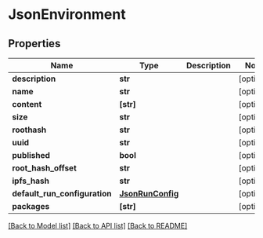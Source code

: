 # JsonEnvironment


## Properties
Name | Type | Description | Notes
------------ | ------------- | ------------- | -------------
**description** | **str** |  | [optional] 
**name** | **str** |  | [optional] 
**content** | **[str]** |  | [optional] 
**size** | **str** |  | [optional] 
**roothash** | **str** |  | [optional] 
**uuid** | **str** |  | [optional] 
**published** | **bool** |  | [optional] 
**root_hash_offset** | **str** |  | [optional] 
**ipfs_hash** | **str** |  | [optional] 
**default_run_configuration** | [**JsonRunConfig**](JsonRunConfig.md) |  | [optional] 
**packages** | **[str]** |  | [optional] 

[[Back to Model list]](../README.md#documentation-for-models) [[Back to API list]](../README.md#documentation-for-api-endpoints) [[Back to README]](../README.md)


